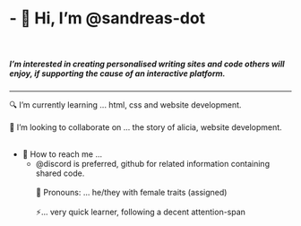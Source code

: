 

<h1>- 👋 Hi, I’m <b>@sandreas-dot</b></h1>
<br>
<h5>I’m interested in creating personalised writing sites and code others will enjoy, if supporting the cause of an interactive platform.</h5>
<hr>

🔍 I’m currently learning ... html, css and website development. <br> <br>
🐎 I’m looking to collaborate on ... the story of alicia, website development. <br> <br>
<ul>
<li>📨 How to reach me ...
   <ul>
     <li>@discord is preferred, github for related information containing shared code.</li><br>
🐬 Pronouns: ... he/they with female traits (assigned) <br> <br>
⚡... very quick learner, following a decent attention-span</h7>


<!---
sandreas-dot/sandreas-dot is a ✨ special ✨ repository because its `README.md` (this file) appears on your GitHub profile.
You can click the Preview link to take a look at your changes.
--->
